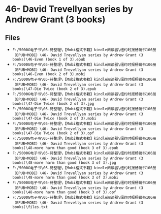 # 46- David Trevellyan series by Andrew Grant (3 books)

## Files

- `F:/5000G电子书\05-待整理\【Mobi格式书籍】kindle阅读器\纽约时报畅销书106册（EPUB+MOBI）\46- David Trevellyan series by Andrew Grant (3 books)\46-Even (book 1 of 3).epub`
- `F:/5000G电子书\05-待整理\【Mobi格式书籍】kindle阅读器\纽约时报畅销书106册（EPUB+MOBI）\46- David Trevellyan series by Andrew Grant (3 books)\46-Even (book 2 of 3).mobi`
- `F:/5000G电子书\05-待整理\【Mobi格式书籍】kindle阅读器\纽约时报畅销书106册（EPUB+MOBI）\46- David Trevellyan series by Andrew Grant (3 books)\47-Die Twice (book 2 of 3).epub`
- `F:/5000G电子书\05-待整理\【Mobi格式书籍】kindle阅读器\纽约时报畅销书106册（EPUB+MOBI）\46- David Trevellyan series by Andrew Grant (3 books)\47-Die Twice (book 2 of 3).jpg`
- `F:/5000G电子书\05-待整理\【Mobi格式书籍】kindle阅读器\纽约时报畅销书106册（EPUB+MOBI）\46- David Trevellyan series by Andrew Grant (3 books)\47-Die Twice (book 2 of 3).mobi`
- `F:/5000G电子书\05-待整理\【Mobi格式书籍】kindle阅读器\纽约时报畅销书106册（EPUB+MOBI）\46- David Trevellyan series by Andrew Grant (3 books)\47-Die Twice (book 2 of 3).opf`
- `F:/5000G电子书\05-待整理\【Mobi格式书籍】kindle阅读器\纽约时报畅销书106册（EPUB+MOBI）\46- David Trevellyan series by Andrew Grant (3 books)\48-more harm than good (book 3 of 3).epub`
- `F:/5000G电子书\05-待整理\【Mobi格式书籍】kindle阅读器\纽约时报畅销书106册（EPUB+MOBI）\46- David Trevellyan series by Andrew Grant (3 books)\48-more harm than good (book 3 of 3).jpg`
- `F:/5000G电子书\05-待整理\【Mobi格式书籍】kindle阅读器\纽约时报畅销书106册（EPUB+MOBI）\46- David Trevellyan series by Andrew Grant (3 books)\48-more harm than good (book 3 of 3).mobi`
- `F:/5000G电子书\05-待整理\【Mobi格式书籍】kindle阅读器\纽约时报畅销书106册（EPUB+MOBI）\46- David Trevellyan series by Andrew Grant (3 books)\48-more harm than good (book 3 of 3).opf`
- `F:/5000G电子书\05-待整理\【Mobi格式书籍】kindle阅读器\纽约时报畅销书106册（EPUB+MOBI）\46- David Trevellyan series by Andrew Grant (3 books)\files.txt`
